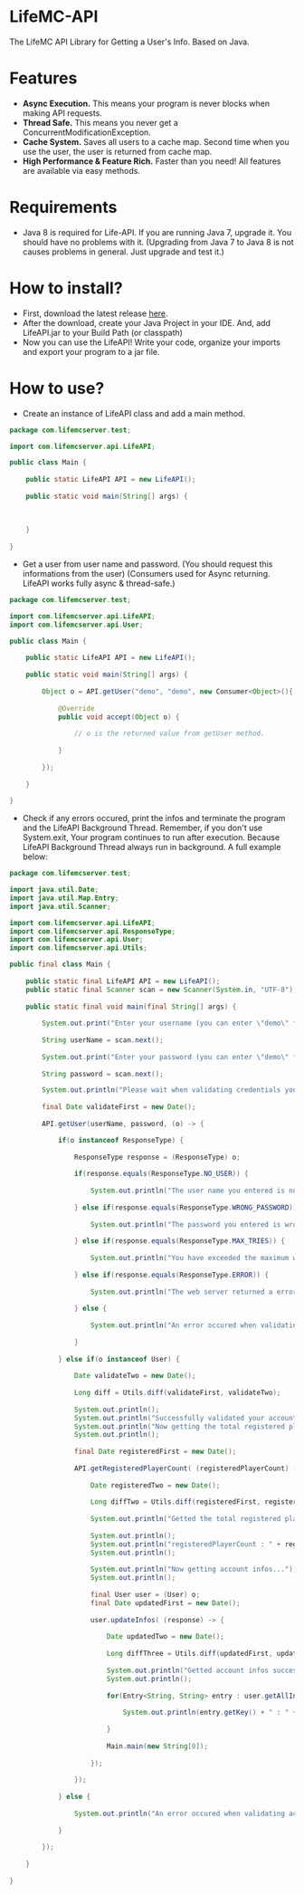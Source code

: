 # LifeMC-API
The LifeMC API Library for Getting a User's Info. Based on Java.

# Features
- **Async Execution.** This means your program is never blocks when making API requests.
- **Thread Safe.** This means you never get a ConcurrentModificationException.
- **Cache System.** Saves all users to a cache map. Second time when you use the user, the user is returned from cache map.
- **High Performance & Feature Rich.** Faster than you need! All features are available via easy methods.

# Requirements
- Java 8 is required for Life-API. If you are running Java 7, upgrade it. You should have no problems with it.
(Upgrading from Java 7 to Java 8 is not causes problems in general. Just upgrade and test it.)

# How to install?
- First, download the latest release <a href="https://github.com/LifeMC/LifeMC-API/releases/latest/">here</a>.
- After the download, create your Java Project in your IDE. And, add LifeAPI.jar to your Build Path (or classpath)
- Now you can use the LifeAPI! Write your code, organize your imports and export your program to a jar file.

# How to use?
- Create an instance of LifeAPI class and add a main method.

```java
package com.lifemcserver.test;

import com.lifemcserver.api.LifeAPI;

public class Main {
	
	public static LifeAPI API = new LifeAPI();
	
  	public static void main(String[] args) {
  		
  		
  		
  	}
  	
}
```

- Get a user from user name and password. (You should request this informations from the user)
(Consumers used for Async returning. LifeAPI works fully async & thread-safe.)

```java
package com.lifemcserver.test;

import com.lifemcserver.api.LifeAPI;
import com.lifemcserver.api.User;

public class Main {
	
	public static LifeAPI API = new LifeAPI();
	
  	public static void main(String[] args) {
  		
    	Object o = API.getUser("demo", "demo", new Consumer<Object>(){
    	
    		@Override
    		public void accept(Object o) {
    			
    			// o is the returned value from getUser method.
    			
    		}
    	
    	});
    	
  	}
  	
}
```

- Check if any errors occured, print the infos and terminate the program and the LifeAPI Background Thread. Remember, if you don't use System.exit, Your program continues to run after execution. Because LifeAPI Background Thread always run in background. A full example below:

```java
package com.lifemcserver.test;

import java.util.Date;
import java.util.Map.Entry;
import java.util.Scanner;

import com.lifemcserver.api.LifeAPI;
import com.lifemcserver.api.ResponseType;
import com.lifemcserver.api.User;
import com.lifemcserver.api.Utils;

public final class Main {
	
	public static final LifeAPI API = new LifeAPI();
	public static final Scanner scan = new Scanner(System.in, "UTF-8");
	
	public static final void main(final String[] args) {
		
		System.out.print("Enter your username (you can enter \"demo\" for testing): ");
		
		String userName = scan.next();
		
		System.out.print("Enter your password (you can enter \"demo\" for testing): ");
		
		String password = scan.next();

		System.out.println("Please wait when validating credentials you entered...");
		
		final Date validateFirst = new Date();
		
		API.getUser(userName, password, (o) -> {

			if(o instanceof ResponseType) {
				
				ResponseType response = (ResponseType) o;
				
				if(response.equals(ResponseType.NO_USER)) {
					
					System.out.println("The user name you entered is not found on the database. Please re-check credentials you entered.");
					
				} else if(response.equals(ResponseType.WRONG_PASSWORD)) {
					
					System.out.println("The password you entered is wrong. Please re-check credentials you entered.");
					
				} else if(response.equals(ResponseType.MAX_TRIES)) {
					
					System.out.println("You have exceeded the maximum wrong password limit. You have to wait three minutes.");
					
				} else if(response.equals(ResponseType.ERROR)) {
					
					System.out.println("The web server returned a error status. Maybe the web server under maintenance. Please retry later.");
					
				} else {
					
					System.out.println("An error occured when validating your account from web server. Maybe the web server is down. Please retry later.");
					
				}
				
			} else if(o instanceof User) {
				
				Date validateTwo = new Date();
				
				Long diff = Utils.diff(validateFirst, validateTwo);
				
				System.out.println();
				System.out.println("Successfully validated your account. It tooked " + diff + " ms. Welcome! ;)");
				System.out.println("Now getting the total registered player count...");
				System.out.println();
				
				final Date registeredFirst = new Date();
				
				API.getRegisteredPlayerCount( (registeredPlayerCount) -> {
					
					Date registeredTwo = new Date();
					
					Long diffTwo = Utils.diff(registeredFirst, registeredTwo);
					
					System.out.println("Getted the total registered player count from api was successful. It tooked " + diffTwo + " ms.");
					
					System.out.println();
					System.out.println("registeredPlayerCount : " + registeredPlayerCount);
					System.out.println();
					
					System.out.println("Now getting account infos...");
					System.out.println();
					
					final User user = (User) o;
					final Date updatedFirst = new Date();
					
					user.updateInfos( (response) -> {
						
						Date updatedTwo = new Date();
						
						Long diffThree = Utils.diff(updatedFirst, updatedTwo);
						
						System.out.println("Getted account infos successfully. It tooked " + diffThree + " ms.");
						System.out.println();
						
						for(Entry<String, String> entry : user.getAllInfos().entrySet()) {
							
							System.out.println(entry.getKey() + " : " + entry.getValue());
							
						}
						
						Main.main(new String[0]);
						
					});
					
				});
				
			} else {
				
				System.out.println("An error occured when validating account credentials you entered. The web server's response is: " + String.valueOf(o));
				
			}
			
		});
		
    }
	
}
```
